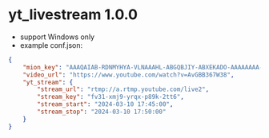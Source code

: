# yt_livestream 1.0.0
- support Windows only
- example conf.json:
```json
{
    "mion_key": "AAAQAIAB-RDNMYHYA-VLNAAAHL-ABGQBJIY-ABXEKADO-AAAAAAAA-AH1ABYQA",
    "video_url": "https://www.youtube.com/watch?v=AvGBB367W38",
    "yt_stream": {
        "stream_url": "rtmp://a.rtmp.youtube.com/live2",
        "stream_key": "fv31-xmj9-yrqx-p89k-2tt6",
        "stream_start": "2024-03-10 17:45:00",
        "stream_stop": "2024-03-10 17:50:00"
    }
}
